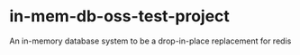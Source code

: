 # in-mem-db-oss-test-project
An in-memory database system to be a drop-in-place replacement for redis
